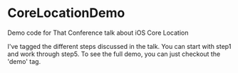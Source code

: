 CoreLocationDemo
================

Demo code for That Conference talk about iOS Core Location
  
I've tagged the different steps discussed in the talk. You can start with step1 and work through step5. To see the full demo, you can just checkout the 'demo' tag.